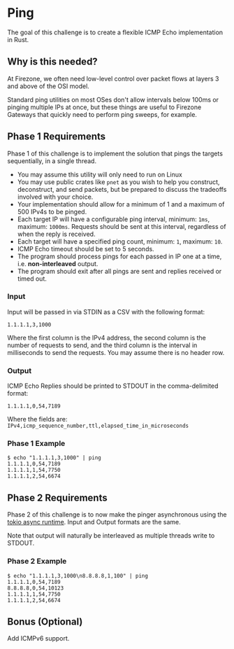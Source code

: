 # Ping

The goal of this challenge is to create a flexible ICMP Echo implementation in
Rust.

## Why is this needed?

At Firezone, we often need low-level control over packet flows at layers 3 and
above of the OSI model.

Standard ping utilities on most OSes don't allow intervals below 100ms or
pinging multiple IPs at once, but these things are useful to Firezone Gateways
that quickly need to perform ping sweeps, for example.

## Phase 1 Requirements

Phase 1 of this challenge is to implement the solution that pings the targets
sequentially, in a single thread.

- You may assume this utility will only need to run on Linux
- You may use public crates like `pnet` as you wish to help you construct,
  deconstruct, and send packets, but be prepared to discuss the tradeoffs
  involved with your choice.
- Your implementation should allow for a minimum of 1 and a maximum of 500 IPv4s
  to be pinged.
- Each target IP will have a configurable ping interval, minimum: `1ms`,
  maximum: `1000ms`. Requests should be sent at this interval, regardless of
  when the reply is received.
- Each target will have a specified ping count, minimum: `1`, maximum: `10`.
- ICMP Echo timeout should be set to 5 seconds.
- The program should process pings for each passed in IP one at a time, i.e.
  **non-interleaved** output.
- The program should exit after all pings are sent and replies received or timed
  out.

### Input

Input will be passed in via STDIN as a CSV with the following format:

```
1.1.1.1,3,1000
```

Where the first column is the IPv4 address, the second column is the number of
requests to send, and the third column is the interval in milliseconds to send
the requests. You may assume there is no header row.

### Output

ICMP Echo Replies should be printed to STDOUT in the comma-delimited format:

```
1.1.1.1,0,54,7189
```

Where the fields are:
`IPv4,icmp_sequence_number,ttl,elapsed_time_in_microseconds`

### Phase 1 Example

```
$ echo "1.1.1.1,3,1000" | ping
1.1.1.1,0,54,7189
1.1.1.1,1,54,7750
1.1.1.1,2,54,6674
```

## Phase 2 Requirements

Phase 2 of this challenge is to now make the pinger asynchronous using the
[tokio async runtime](https://tokio.rs). Input and Output formats are the same.

Note that output will naturally be interleaved as multiple threads write to
STDOUT.

### Phase 2 Example

```
$ echo "1.1.1.1,3,1000\n8.8.8.8,1,100" | ping
1.1.1.1,0,54,7189
8.8.8.8,0,54,10123
1.1.1.1,1,54,7750
1.1.1.1,2,54,6674
```

## Bonus (Optional)

Add ICMPv6 support.
